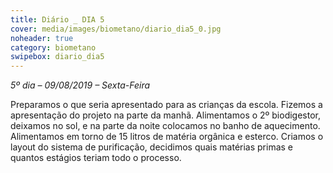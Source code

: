 ```yaml
---
title: Diário _ DIA 5
cover: media/images/biometano/diario_dia5_0.jpg
noheader: true
category: biometano
swipebox: diario_dia5
---
```


*5º dia – 09/08/2019 – Sexta-Feira*
  
Preparamos o que seria apresentado para as crianças da escola. Fizemos a apresentação do projeto na parte da manhã.
Alimentamos o 2º biodigestor, deixamos no sol, e na parte da noite colocamos no banho de aquecimento. Alimentamos em torno de 15 litros de matéria orgânica e esterco. 
Criamos o layout do sistema de purificação, decidimos quais matérias primas e quantos estágios teriam todo o processo. 
